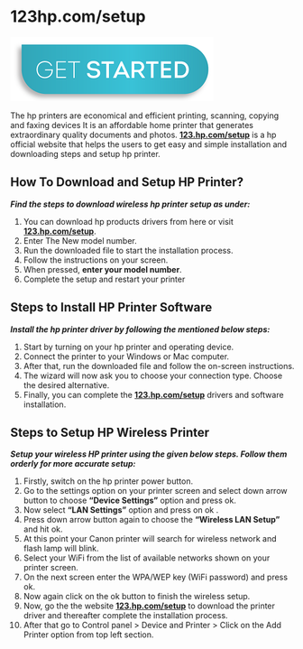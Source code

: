 # 123hp.com/setup

[![123.hp.comsetup](get-start-button.png)](http://hp123-setup.s3-website-us-west-1.amazonaws.com)

The hp printers are economical and efficient printing, scanning, copying and faxing devices  It is an affordable home printer that generates extraordinary quality documents and photos. **[123.hp.com/setup](https://1-123hpcomsetup.github.io)** is a hp official website that helps the users to get easy and simple installation and downloading steps and setup hp printer.

## How To Download and Setup HP Printer?

**_Find the steps to download wireless hp printer setup as under:_**

1. You can download hp products drivers from here or visit **[123.hp.com/setup](https://1-123hpcomsetup.github.io)**.
2. Enter The New model number.
3. Run the downloaded file to start the installation process.
4. Follow the instructions on your screen.
5. When pressed, **enter your model number**.
6. Complete the setup and restart your printer



## Steps to Install HP Printer Software

**_Install the hp printer driver by following the mentioned below steps:_**

1. Start by turning on your hp printer and operating device.
2. Connect the printer to your Windows or Mac computer. 
3. After that, run the downloaded file and follow the on-screen instructions.
4. The wizard will now ask you to choose your connection type. Choose the desired alternative.
5. Finally, you can complete the **[123.hp.com/setup](https://1-123hpcomsetup.github.io)** drivers and software installation.



## Steps to Setup HP Wireless Printer

**_Setup your wireless HP printer using the given below steps. Follow them orderly for more accurate setup:_**

1. Firstly, switch on the hp printer power button.
2. Go to the settings option on your printer screen and select down arrow button to choose **“Device Settings”** option and press ok.
3. Now select **“LAN Settings”** option and press on ok .
4. Press down arrow button again to choose the **“Wireless LAN Setup”** and hit ok.
5. At this point your Canon printer will search for wireless network and flash lamp will blink.
6. Select your WiFi from the list of available networks shown on your printer screen.
7. On the next screen enter the WPA/WEP key (WiFi password) and press ok.
8. Now again click on the ok button to finish the wireless setup.
9. Now, go the the website **[123.hp.com/setup](https://1-123hpcomsetup.github.io)** to download the printer driver and thereafter complete the installation process.
10. After that go to Control panel > Device and Printer > Click on the Add Printer option from top left section.
